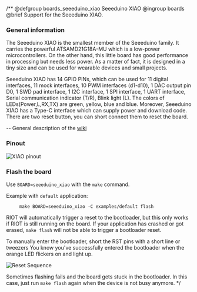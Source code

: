 /**
@defgroup    boards_seeeduino_xiao Seeeduino XIAO
@ingroup     boards
@brief       Support for the Seeeduino XIAO.

### General information

The Seeeduino XIAO is the smallest member of the Seeeduino family. It carries the powerful ATSAMD21G18A-MU which is a low-power microcontrollers. On the other hand, this little board has good performance in processing but needs less power. As a matter of fact, it is designed in a tiny size and can be used for wearable devices and small projects.

Seeeduino XIAO has 14 GPIO PINs, which can be used for 11 digital interfaces, 11 mock interfaces, 10 PWM interfaces (d1-d10), 1 DAC output pin D0, 1 SWD pad interface, 1 I2C interface, 1 SPI interface, 1 UART interface, Serial communication indicator (T/R), Blink light (L). The colors of LEDs(Power,L,RX,TX) are green, yellow, blue and blue. Moreover, Seeeduino XIAO has a Type-C interface which can supply power and download code. There are two reset button, you can short connect them to reset the board.

-- General description of the [wiki](https://wiki.seeedstudio.com/Seeeduino-XIAO/)

### Pinout

![XIAO pinout](https://files.seeedstudio.com/wiki/Seeeduino-XIAO/img/Seeeduino-XIAO-pinout.jpg)

### Flash the board

Use `BOARD=seeeduino_xiao` with the `make` command.<br/>

Example with `default` application:
```
     make BOARD=seeeduino_xiao -C examples/default flash
```

RIOT will automatically trigger a reset to the bootloader, but this only works if RIOT is still
running on the board.
If your application has crashed or got erased, `make flash` will not be able to trigger a bootloader reset.

To manually enter the bootloader, short the RST pins with a short line or tweezers
You know you've successfully entered the bootloader when the orange LED flickers on and light up.

![Reset Sequence](https://files.seeedstudio.com/wiki/Seeeduino-XIAO/img/XIAO-reset.gif)

Sometimes flashing fails and the board gets stuck in the bootloader.
In this case, just run `make flash` again when the device is not busy anymore.
 */
